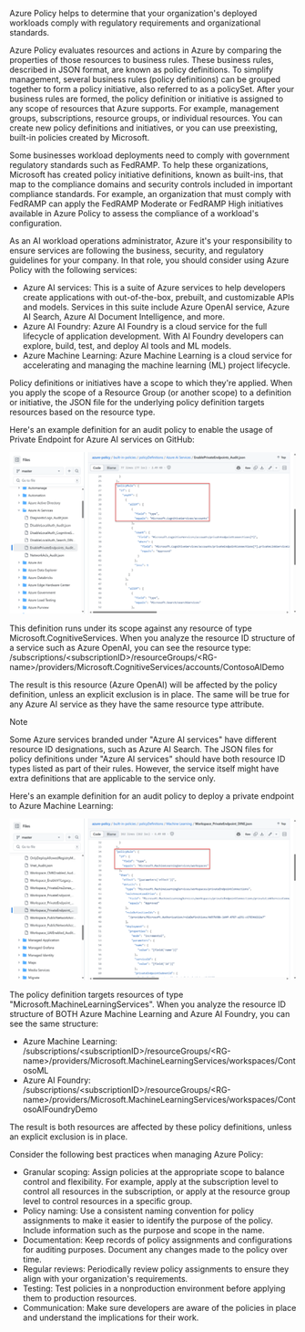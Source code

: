 Azure Policy helps to determine that your organization's deployed workloads comply with regulatory requirements and organizational standards.

Azure Policy evaluates resources and actions in Azure by comparing the properties of those resources to business rules. These business rules, described in JSON format, are known as policy definitions. To simplify management, several business rules (policy definitions) can be grouped together to form a policy initiative, also referred to as a policySet. After your business rules are formed, the policy definition or initiative is assigned to any scope of resources that Azure supports. For example, management groups, subscriptions, resource groups, or individual resources. You can create new policy definitions and initiatives, or you can use preexisting, built-in policies created by Microsoft.

Some businesses workload deployments need to comply with government regulatory standards such as FedRAMP. To help these organizations, Microsoft has created policy initiative definitions, known as built-ins, that map to the compliance domains and security controls included in important compliance standards. For example, an organization that must comply with FedRAMP can apply the FedRAMP Moderate or FedRAMP High initiatives available in Azure Policy to assess the compliance of a workload's configuration.

As an AI workload operations administrator, Azure it's your responsibility to ensure services are following the business, security, and regulatory guidelines for your company. In that role, you should consider using Azure Policy with the following services:

- Azure AI services: This is a suite of Azure services to help developers create applications with out-of-the-box, prebuilt, and customizable APIs and models. Services in this suite include Azure OpenAI service, Azure AI Search, Azure AI Document Intelligence, and more.
- Azure AI Foundry: Azure AI Foundry is a cloud service for the full lifecycle of application development. With AI Foundry developers can explore, build, test, and deploy AI tools and ML models.
- Azure Machine Learning: Azure Machine Learning is a cloud service for accelerating and managing the machine learning (ML) project lifecycle.

Policy definitions or initiatives have a scope to which they're applied. When you apply the scope of a Resource Group (or another scope) to a definition or initiative, the JSON file for the underlying policy definition targets resources based on the resource type.

Here's an example definition for an audit policy to enable the usage of Private Endpoint for Azure AI services on GitHub:

[![A screenshot of the Azure portal, with an Azure AI services policy related to private endpoints displayed.](../media/ai-services-policy.svg)](../media/ai-services-policy-big.svg#lightbox)

This definition runs under its scope against any resource of type Microsoft.CognitiveServices. When you analyze the resource ID structure of a service such as Azure OpenAI, you can see the resource type: /subscriptions/\<subscriptionID>/resourceGroups/\<RG-name>/providers/Microsoft.CognitiveServices/accounts/ContosoAIDemo

The result is this resource (Azure OpenAI) will be affected by the policy definition, unless an explicit exclusion is in place. The same will be true for any Azure AI service as they have the same resource type attribute.

> [!NOTE]
> Some Azure services branded under "Azure AI services" have different resource ID designations, such as Azure AI Search. The JSON files for policy definitions under "Azure AI services" should have both resource ID types listed as part of their rules. However, the service itself might have extra definitions that are applicable to the service only.

Here's an example definition for an audit policy to deploy a private endpoint to Azure Machine Learning:

[![A screenshot of the Azure portal, with an Azure Machine Learning policy related to private endpoints displayed.](../media/machine-learning-policy.svg)](../media/machine-learning-policy-big.svg#lightbox)

The policy definition targets resources of type "Microsoft.MachineLearningServices". When you analyze the resource ID structure of BOTH Azure Machine Learning and Azure AI Foundry, you can see the same structure:

- Azure Machine Learning: /subscriptions/\<subscriptionID>/resourceGroups/\<RG-name>/providers/Microsoft.MachineLearningServices/workspaces/ContosoML
- Azure AI Foundry: /subscriptions/\<subscriptionID>/resourceGroups/\<RG-name>/providers/Microsoft.MachineLearningServices/workspaces/ContosoAIFoundryDemo

The result is both resources are affected by these policy definitions, unless an explicit exclusion is in place.

Consider the following best practices when managing Azure Policy:

- Granular scoping: Assign policies at the appropriate scope to balance control and flexibility. For example, apply at the subscription level to control all resources in the subscription, or apply at the resource group level to control resources in a specific group.
- Policy naming: Use a consistent naming convention for policy assignments to make it easier to identify the purpose of the policy. Include information such as the purpose and scope in the name.
- Documentation: Keep records of policy assignments and configurations for auditing purposes. Document any changes made to the policy over time.
- Regular reviews: Periodically review policy assignments to ensure they align with your organization's requirements.
- Testing: Test policies in a nonproduction environment before applying them to production resources.
- Communication: Make sure developers are aware of the policies in place and understand the implications for their work.